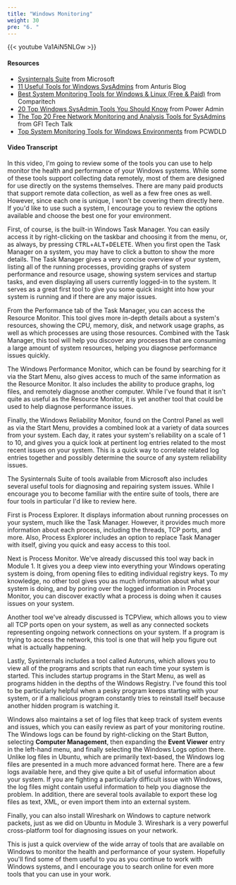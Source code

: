```yaml
---
title: "Windows Monitoring"
weight: 30
pre: "6. "
---
```


{{< youtube Va1AiN5NLGw >}}

#### Resources

* [Sysinternals Suite](https://docs.microsoft.com/en-us/sysinternals/) from Microsoft
* [11 Useful Tools for Windows SysAdmins](https://anturis.com/blog/11-useful-tools-for-windows-sysadmins/) from Anturis Blog
* [Best System Monitoring Tools for Windows & Linux (Free & Paid)](https://www.comparitech.com/net-admin/system-monitoring-tools/) from Comparitech
* [20 Top Windows SysAdmin Tools You Should Know](https://www.poweradmin.com/blog/top-20-windows-tools-every-sysadmin-should-know/) from Power Admin
* [The Top 20 Free Network Monitoring and Analysis Tools for SysAdmins](https://techtalk.gfi.com/the-top-20-free-network-monitoring-and-analysis-tools-for-sys-admins/) from GFI Tech Talk
* [Top System Monitoring Tools for Windows Environments](https://www.pcwdld.com/best-system-monitoring-tools-for-windows) from PCWDLD

#### Video Transcript

In this video, I'm going to review some of the tools you can use to help monitor the health and performance of your Windows systems. While some of these tools support collecting data remotely, most of them are designed for use directly on the systems themselves. There are many paid products that support remote data collection, as well as a few free ones as well. However, since each one is unique, I won't be covering them directly here. If you'd like to use such a system, I encourage you to review the options available and choose the best one for your environment.

First, of course, is the built-in Windows Task Manager. You can easily access it by right-clicking on the taskbar and choosing it from the menu, or, as always, by pressing <kbd>CTRL</kbd>+<kbd>ALT</kbd>+<kbd>DELETE</kbd>. When you first open the Task Manager on a system, you may have to click a button to show the more details. The Task Manager gives a very concise overview of your system, listing all of the running processes, providing graphs of system performance and resource usage, showing system services and startup tasks, and even displaying all users currently logged-in to the system. It serves as a great first tool to give you some quick insight into how your system is running and if there are any major issues.

From the Performance tab of the Task Manager, you can access the Resource Monitor. This tool gives more in-depth details about a system's resources, showing the CPU, memory, disk, and network usage graphs, as well as which processes are using those resources. Combined with the Task Manager, this tool will help you discover any processes that are consuming a large amount of system resources, helping you diagnose performance issues quickly.

The Windows Performance Monitor, which can be found by searching for it via the Start Menu, also gives access to much of the same information as the Resource Monitor. It also includes the ability to produce graphs, log files, and remotely diagnose another computer. While I've found that it isn't quite as useful as the Resource Monitor, it is yet another tool that could be used to help diagnose performance issues.

Finally, the Windows Reliability Monitor, found on the Control Panel as well as via the Start Menu, provides a combined look at a variety of data sources from your system. Each day, it rates your system's reliability on a scale of 1 to 10, and gives you a quick look at pertinent log entries related to the most recent issues on your system. This is a quick way to correlate related log entries together and possibly determine the source of any system reliability issues.

The Sysinternals Suite of tools available from Microsoft also includes several useful tools for diagnosing and repairing system issues. While I encourage you to become familiar with the entire suite of tools, there are four tools in particular I'd like to review here.

First is Process Explorer. It displays information about running processes on your system, much like the Task Manager. However, it provides much more information about each process, including the threads, TCP ports, and more. Also, Process Explorer includes an option to replace Task Manager with itself, giving you quick and easy access to this tool.

Next is Process Monitor. We've already discussed this tool way back in Module 1. It gives you a deep view into everything your Windows operating system is doing, from opening files to editing individual registry keys. To my knowledge, no other tool gives you as much information about what your system is doing, and by poring over the logged information in Process Monitor, you can discover exactly what a process is doing when it causes issues on your system.

Another tool we've already discussed is TCPView, which allows you to view all TCP ports open on your system, as well as any connected sockets representing ongoing network connections on your system. If a program is trying to access the network, this tool is one that will help you figure out what is actually happening.

Lastly, Sysinternals includes a tool called Autoruns, which allows you to view all of the programs and scripts that run each time your system is started. This includes startup programs in the Start Menu, as well as programs hidden in the depths of the Windows Registry. I've found this tool to be particularly helpful when a pesky program keeps starting with your system, or if a malicious program constantly tries to reinstall itself because another hidden program is watching it.

Windows also maintains a set of log files that keep track of system events and issues, which you can easily review as part of your monitoring routine. The Windows logs can be found by right-clicking on the Start Button, selecting **Computer Management**, then expanding the **Event Viewer** entry in the left-hand menu, and finally selecting the Windows Logs option there. Unlike log files in Ubuntu, which are primarily text-based, the Windows log files are presented in a much more advanced format here. There are a few logs available here, and they give quite a bit of useful information about your system. If you are fighting a particularly difficult issue with Windows, the log files might contain useful information to help you diagnose the problem. In addition, there are several tools available to export these log files as text, XML, or even import them into an external system.

Finally, you can also install Wireshark on Windows to capture network packets, just as we did on Ubuntu in Module 3. Wireshark is a very powerful cross-platform tool for diagnosing issues on your network.

This is just a quick overview of the wide array of tools that are available on Windows to monitor the health and performance of your system. Hopefully you'll find some of them useful to you as you continue to work with Windows systems, and I encourage you to search online for even more tools that you can use in your work.
